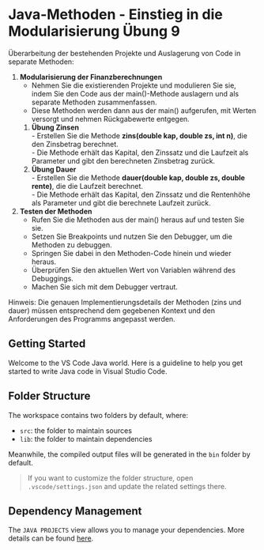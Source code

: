 # Java-Methoden - Einstieg in die Modularisierung Übung 9
Überarbeitung der bestehenden Projekte und Auslagerung von Code in separate Methoden:  
1. **Modularisierung der Finanzberechnungen**  
    - Nehmen Sie die existierenden Projekte und modulieren Sie sie, indem Sie den Code aus der main()-Methode auslagern und als separate Methoden zusammenfassen.  
    - Diese Methoden werden dann aus der main() aufgerufen, mit Werten versorgt und nehmen Rückgabewerte entgegen.  
    1. **Übung Zinsen**  
            - Erstellen Sie die Methode **zins(double kap, double zs, int n)**, die den Zinsbetrag berechnet.  
            - Die Methode erhält das Kapital, den Zinssatz und die Laufzeit als Parameter und gibt den berechneten Zinsbetrag zurück.  
    1. **Übung Dauer**  
            - Erstellen Sie die Methode **dauer(double kap, double zs, double rente)**, die die Laufzeit berechnet.  
            - Die Methode erhält das Kapital, den Zinssatz und die Rentenhöhe als Parameter und gibt die berechnete Laufzeit zurück.  
1. **Testen der Methoden**  
    - Rufen Sie die Methoden aus der main() heraus auf und testen Sie sie.  
    - Setzen Sie Breakpoints und nutzen Sie den Debugger, um die Methoden zu debuggen.  
    - Springen Sie dabei in den Methoden-Code hinein und wieder heraus.  
    - Überprüfen Sie den aktuellen Wert von Variablen während des Debuggings.  
    - Machen Sie sich mit dem Debugger vertraut.  

Hinweis: Die genauen Implementierungsdetails der Methoden (zins und dauer) müssen entsprechend dem gegebenen Kontext und den Anforderungen des Programms angepasst werden.  






## Getting Started

Welcome to the VS Code Java world. Here is a guideline to help you get started to write Java code in Visual Studio Code.

## Folder Structure

The workspace contains two folders by default, where:

- `src`: the folder to maintain sources
- `lib`: the folder to maintain dependencies

Meanwhile, the compiled output files will be generated in the `bin` folder by default.

> If you want to customize the folder structure, open `.vscode/settings.json` and update the related settings there.

## Dependency Management

The `JAVA PROJECTS` view allows you to manage your dependencies. More details can be found [here](https://github.com/microsoft/vscode-java-dependency#manage-dependencies).
